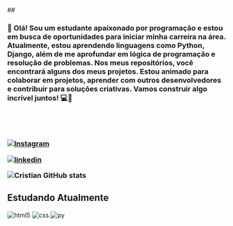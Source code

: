 ##<h3>👋 Olá! Sou um estudante apaixonado por programação e estou em busca de oportunidades para iniciar minha carreira na área. Atualmente, estou aprendendo linguagens como Python, Django, além de me aprofundar em lógica de programação e resolução de problemas. Nos meus repositórios, você encontrará alguns dos meus projetos. Estou animado para colaborar em projetos, aprender com outros desenvolvedores e contribuir para soluções criativas. Vamos construir algo incrível juntos! 💻🚀 <h3>
<br>
<br>

[![Instagram](https://img.shields.io/badge/Instagram-E4405F?style=for-the-badge&logo=instagram&logoColor=white)](https://www.instagram.com/crisstianmartinss/)

[![linkedin](https://img.shields.io/badge/LinkedIn-0077B5?style=for-the-badge&logo=linkedin&logoColor=white)](https://www.linkedin.com/in/cristian-martins-a18b46231/)



![Cristian GitHub stats](https://github-readme-stats.vercel.app/api?username=crispadilhamartins&show_icons=true&theme=dark&count_private=true)

## Estudando Atualmente

<div style="display: inline_block">
  <img align="center" alt="html5" src="https://img.shields.io/badge/HTML5-E34F26?style=for-the-badge&logo=html5&logoColor=white" />
  <img align="center" alt="css" src="https://img.shields.io/badge/CSS3-1572B6?style=for-the-badge&logo=css3&logoColor=white" />
  <img align="center" alt="py" src="https://img.shields.io/badge/Python-3776AB?style=for-the-badge&logo=python&logoColor=white" />
  
</div><br/>
